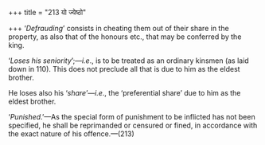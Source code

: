 +++
title = "213 यो ज्येष्ठो"

+++
‘*Defrauding*’ consists in cheating them out of their share in the
property, as also that of the honours etc., that may be conferred by the
king.

‘*Loses his seniority*’;—*i.e*., is to be treated as an ordinary kinsmen
(as laid down in 110). This does not preclude all that is due to him as
the eldest brother.

He loses also his ‘*share*’—*i.e*., the ‘preferential share’ due to him
as the eldest brother.

‘*Punished*.’—As the special form of punishment to be inflicted has not
been specified, he shall be reprimanded or censured or fined, in
accordance with the exact nature of his offence.—(213)


